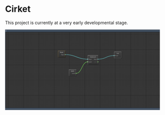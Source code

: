 # Cirket

This project is currently at a very early developmental stage.

![](CirketScreenshot.png)
